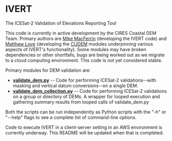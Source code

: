 # IVERT
The ICESat-2 Validation of Elevations Reporting Tool

This code is currently in active development by the CIRES Coastal DEM Team. Primary authors are [Mike MacFerrin](https://github.com/mmacferrin) (developing the IVERT code) and [Matthew Love](https://github.com/matth-love) (developing the [CUDEM](https://github.com/ciresdem/cudem) modules underpinning various aspects of IVERT's functionality). Some modules may have broken dependencies or other shortfalls, bugs are being worked out as we migrate to a cloud computing environment. This code is not yet considered stable.

Primary modules for DEM validation are:

- **[validate_dem.py](https://github.com/ciresdem/IVERT/blob/main/src/validate_dem.py)** -- Code for performing ICESat-2 validations--with masking and vertical datum conversions--on a single DEM.
- **[validate_dem_collection.py](https://github.com/ciresdem/IVERT/blob/main/src/validate_dem_collection.py)** -- Code for performing ICESat-2 validations on a group or directory of DEMs. A wrapper for looped execution and gathering summary results from looped calls of validate_dem.py

Both the scripts can be run independently as Python scripts with the "-h" or "--help" flags to see a complete list of command-line options.

Code to execute IVERT in a client-server setting in an AWS environment is currently underway. This README will be updated when that is completed.
